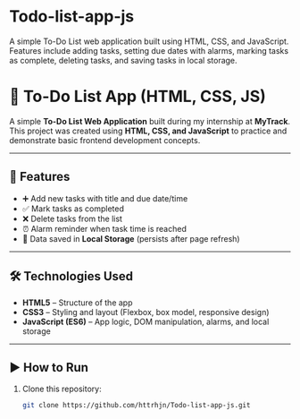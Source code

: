 # Todo-list-app-js
A simple To-Do List web application built using HTML, CSS, and JavaScript.  Features include adding tasks, setting due dates with alarms, marking tasks as complete, deleting tasks, and saving tasks in local storage.


# 📌 To-Do List App (HTML, CSS, JS)

A simple **To-Do List Web Application** built during my internship at **MyTrack**.  
This project was created using **HTML, CSS, and JavaScript** to practice and demonstrate basic frontend development concepts.  

---

## 🚀 Features
- ➕ Add new tasks with title and due date/time  
- ✅ Mark tasks as completed  
- ❌ Delete tasks from the list  
- ⏰ Alarm reminder when task time is reached  
- 💾 Data saved in **Local Storage** (persists after page refresh)  

---

## 🛠️ Technologies Used
- **HTML5** – Structure of the app  
- **CSS3** – Styling and layout (Flexbox, box model, responsive design)  
- **JavaScript (ES6)** – App logic, DOM manipulation, alarms, and local storage  

---

## ▶️ How to Run
1. Clone this repository:
   ```bash
   git clone https://github.com/httrhjn/Todo-list-app-js.git
